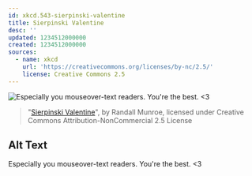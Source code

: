 ```yaml
---
id: xkcd.543-sierpinski-valentine
title: Sierpinski Valentine
desc: ''
updated: 1234512000000
created: 1234512000000
sources:
  - name: xkcd
    url: 'https://creativecommons.org/licenses/by-nc/2.5/'
    license: Creative Commons 2.5
---
```

![Especially you mouseover-text readers.  You're the best.  <3](https://imgs.xkcd.com/comics/sierpinski_valentine.png)
> "[Sierpinski Valentine](https://xkcd.com/543/)", by Randall Munroe, licensed under Creative Commons Attribution-NonCommercial 2.5 License

## Alt Text
Especially you mouseover-text readers.  You're the best.  <3
